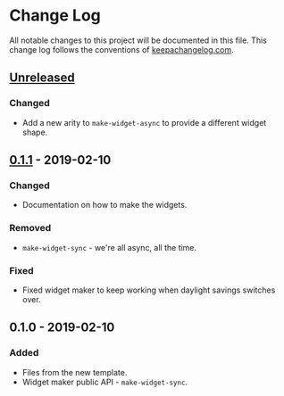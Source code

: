 # Change Log
All notable changes to this project will be documented in this file. This change log follows the conventions of [keepachangelog.com](http://keepachangelog.com/).

## [Unreleased]
### Changed
- Add a new arity to `make-widget-async` to provide a different widget shape.

## [0.1.1] - 2019-02-10
### Changed
- Documentation on how to make the widgets.

### Removed
- `make-widget-sync` - we're all async, all the time.

### Fixed
- Fixed widget maker to keep working when daylight savings switches over.

## 0.1.0 - 2019-02-10
### Added
- Files from the new template.
- Widget maker public API - `make-widget-sync`.

[Unreleased]: https://github.com/your-name/talk/compare/0.1.1...HEAD
[0.1.1]: https://github.com/your-name/talk/compare/0.1.0...0.1.1
